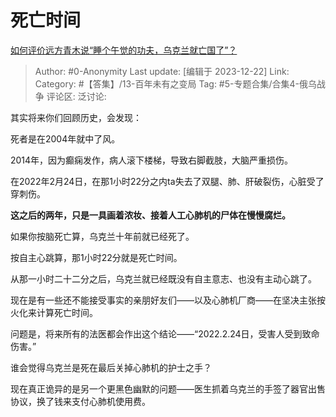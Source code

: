 # 死亡时间
[如何评价远方青木说“睡个午觉的功夫，乌克兰就亡国了”？](https://www.zhihu.com/question/635319815/answer/3332676113)

> Author: #0-Anonymity
> Last update: [编辑于 2023-12-22]
> Link:
> Category: #【答集】/13-百年未有之变局 
> Tag: #5-专题合集/合集4-俄乌战争 
> 评论区:
> 泛讨论:

其实将来你们回顾历史，会发现：

死者是在2004年就中了风。

2014年，因为癫痫发作，病人滚下楼梯，导致右脚截肢，大脑严重损伤。

在2022年2月24日，在那1小时22分之内ta失去了双腿、肺、肝破裂伤，心脏受了穿刺伤。

**这之后的两年，只是一具画着浓妆、接着人工心肺机的尸体在慢慢腐烂。**

  

如果你按脑死亡算，乌克兰十年前就已经死了。

按自主心跳算，那1小时22分就是死亡时间。

从那一小时二十二分之后，乌克兰就已经既没有自主意志、也没有主动心跳了。

现在是有一些还不能接受事实的亲朋好友们——以及心肺机厂商——在坚决主张按火化来计算死亡时间。

问题是，将来所有的法医都会作出这个结论——“2022.2.24日，受害人受到致命伤害。”

谁会觉得乌克兰是死在最后关掉心肺机的护士之手？

现在真正诡异的是另一个更黑色幽默的问题——医生抓着乌克兰的手签了器官出售协议，换了钱来支付心肺机使用费。
